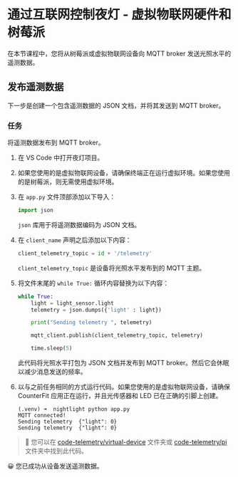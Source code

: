 <!--
CO_OP_TRANSLATOR_METADATA:
{
  "original_hash": "1226517aae5f5b6f904434670394c688",
  "translation_date": "2025-08-24T23:00:44+00:00",
  "source_file": "1-getting-started/lessons/4-connect-internet/single-board-computer-telemetry.md",
  "language_code": "zh"
}
-->
# 通过互联网控制夜灯 - 虚拟物联网硬件和树莓派

在本节课程中，您将从树莓派或虚拟物联网设备向 MQTT broker 发送光照水平的遥测数据。

## 发布遥测数据

下一步是创建一个包含遥测数据的 JSON 文档，并将其发送到 MQTT broker。

### 任务

将遥测数据发布到 MQTT broker。

1. 在 VS Code 中打开夜灯项目。

1. 如果您使用的是虚拟物联网设备，请确保终端正在运行虚拟环境。如果您使用的是树莓派，则无需使用虚拟环境。

1. 在 `app.py` 文件顶部添加以下导入：

    ```python
    import json
    ```

    `json` 库用于将遥测数据编码为 JSON 文档。

1. 在 `client_name` 声明之后添加以下内容：

    ```python
    client_telemetry_topic = id + '/telemetry'
    ```

    `client_telemetry_topic` 是设备将光照水平发布到的 MQTT 主题。

1. 将文件末尾的 `while True:` 循环内容替换为以下内容：

    ```python
    while True:
        light = light_sensor.light
        telemetry = json.dumps({'light' : light})

        print("Sending telemetry ", telemetry)
    
        mqtt_client.publish(client_telemetry_topic, telemetry)
    
        time.sleep(5)
    ```

    此代码将光照水平打包为 JSON 文档并发布到 MQTT broker。然后它会休眠以减少消息发送的频率。

1. 以与之前任务相同的方式运行代码。如果您使用的是虚拟物联网设备，请确保 CounterFit 应用正在运行，并且光传感器和 LED 已在正确的引脚上创建。

    ```text
    (.venv) ➜  nightlight python app.py 
    MQTT connected!
    Sending telemetry  {"light": 0}
    Sending telemetry  {"light": 0}
    ```

> 💁 您可以在 [code-telemetry/virtual-device](../../../../../1-getting-started/lessons/4-connect-internet/code-telemetry/virtual-device) 文件夹或 [code-telemetry/pi](../../../../../1-getting-started/lessons/4-connect-internet/code-telemetry/pi) 文件夹中找到此代码。

😀 您已成功从设备发送遥测数据。
